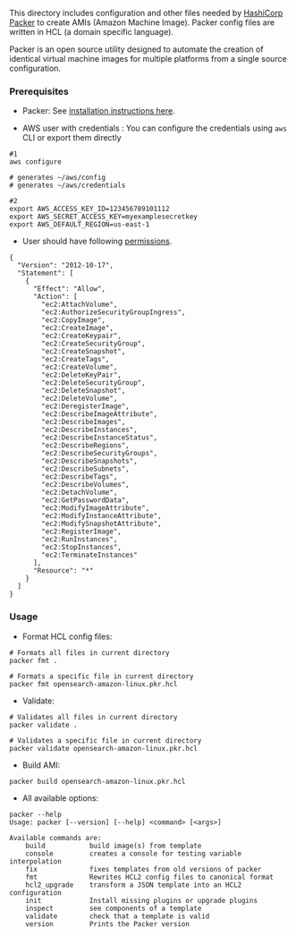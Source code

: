 This directory includes configuration and other files needed by [HashiCorp Packer](https://packer.io) to create AMIs (Amazon Machine Image). Packer config files are written in HCL (a domain specific language).

Packer is an open source utility designed to automate the creation of identical virtual machine images for multiple platforms from a single source configuration.

### Prerequisites

- Packer: See [installation instructions here](https://learn.hashicorp.com/tutorials/packer/get-started-install-cli?in=packer/aws-get-started).

- AWS user with credentials : You can configure the credentials using `aws` CLI or export them directly

```
#1
aws configure

# generates ~/aws/config
# generates ~/aws/credentials
```

```
#2
export AWS_ACCESS_KEY_ID=123456789101112
export AWS_SECRET_ACCESS_KEY=myexamplesecretkey
export AWS_DEFAULT_REGION=us-east-1
```

- User should have following [permissions](https://www.packer.io/docs/builders/amazon#iam-task-or-instance-role).  

```
{
  "Version": "2012-10-17",
  "Statement": [
    {
      "Effect": "Allow",
      "Action": [
        "ec2:AttachVolume",
        "ec2:AuthorizeSecurityGroupIngress",
        "ec2:CopyImage",
        "ec2:CreateImage",
        "ec2:CreateKeypair",
        "ec2:CreateSecurityGroup",
        "ec2:CreateSnapshot",
        "ec2:CreateTags",
        "ec2:CreateVolume",
        "ec2:DeleteKeyPair",
        "ec2:DeleteSecurityGroup",
        "ec2:DeleteSnapshot",
        "ec2:DeleteVolume",
        "ec2:DeregisterImage",
        "ec2:DescribeImageAttribute",
        "ec2:DescribeImages",
        "ec2:DescribeInstances",
        "ec2:DescribeInstanceStatus",
        "ec2:DescribeRegions",
        "ec2:DescribeSecurityGroups",
        "ec2:DescribeSnapshots",
        "ec2:DescribeSubnets",
        "ec2:DescribeTags",
        "ec2:DescribeVolumes",
        "ec2:DetachVolume",
        "ec2:GetPasswordData",
        "ec2:ModifyImageAttribute",
        "ec2:ModifyInstanceAttribute",
        "ec2:ModifySnapshotAttribute",
        "ec2:RegisterImage",
        "ec2:RunInstances",
        "ec2:StopInstances",
        "ec2:TerminateInstances"
      ],
      "Resource": "*"
    }
  ]
}

```

### Usage

- Format HCL config files:

```
# Formats all files in current directory
packer fmt .

# Formats a specific file in current directory
packer fmt opensearch-amazon-linux.pkr.hcl
```

- Validate:


```
# Validates all files in current directory
packer validate .

# Validates a specific file in current directory
packer validate opensearch-amazon-linux.pkr.hcl
```

- Build AMI:

```
packer build opensearch-amazon-linux.pkr.hcl
```

- All available options:

```
packer --help
Usage: packer [--version] [--help] <command> [<args>]

Available commands are:
    build           build image(s) from template
    console         creates a console for testing variable interpolation
    fix             fixes templates from old versions of packer
    fmt             Rewrites HCL2 config files to canonical format
    hcl2_upgrade    transform a JSON template into an HCL2 configuration
    init            Install missing plugins or upgrade plugins
    inspect         see components of a template
    validate        check that a template is valid
    version         Prints the Packer version

```